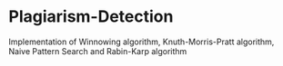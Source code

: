 # Plagiarism-Detection
Implementation of Winnowing algorithm, Knuth-Morris-Pratt algorithm, Naive Pattern Search and Rabin-Karp algorithm
